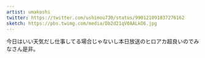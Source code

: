 ```yaml
---
artist: umakoshi
twitter: https://twitter.com/ushimou730/status/990121091837276162
sketch: https://pbs.twimg.com/media/Db2d21qV0AALkO6.jpg
---
```

今日はいい天気だし仕事してる場合じゃないし本日放送のヒロアカ超良いのでみなさん是非。